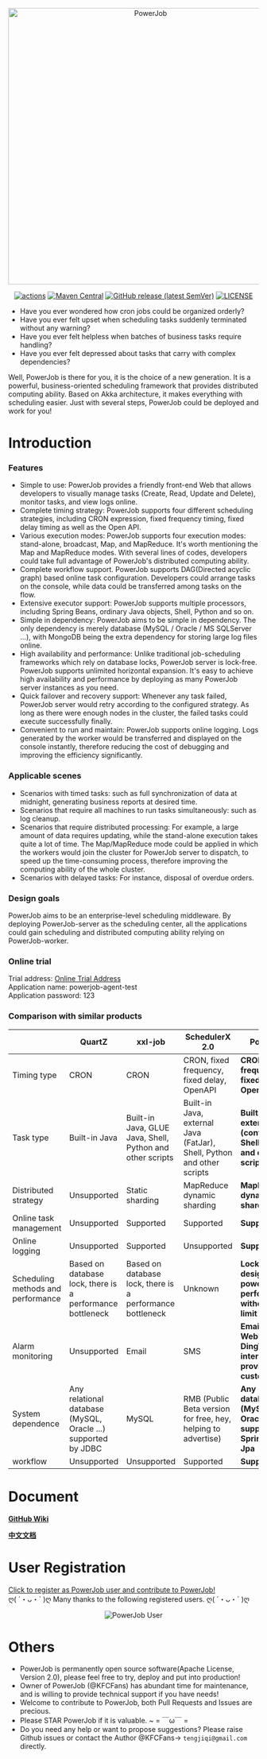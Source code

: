 <p style="text-align: center">
<img src="https://raw.githubusercontent.com/KFCFans/PowerJob/master/others/images/logo.png" alt="PowerJob" title="PowerJob" width="557"/>
</p>

<p style="text-align: center">
<a href="https://github.com/KFCFans/PowerJob/actions"><img src="https://github.com/KFCFans/PowerJob/workflows/Java%20CI%20with%20Maven/badge.svg?branch=master" alt="actions"></a>
<a href="https://search.maven.org/search?q=com.github.kfcfans"><img alt="Maven Central" src="https://img.shields.io/maven-central/v/com.github.kfcfans/powerjob-worker"></a>
<a href="https://github.com/KFCFans/PowerJob/releases"><img alt="GitHub release (latest SemVer)" src="https://img.shields.io/github/v/release/kfcfans/powerjob?color=%23E59866"></a>
<a href="https://github.com/KFCFans/PowerJob/blob/master/LICENSE"><img src="https://img.shields.io/github/license/KFCFans/PowerJob" alt="LICENSE"></a>
</p>

- Have you ever wondered how cron jobs could be organized orderly? 
- Have you ever felt upset when scheduling tasks suddenly terminated without any warning?
- Have you ever felt helpless when batches of business tasks require handling?
- Have you ever felt depressed about tasks that carry with complex dependencies?

Well, PowerJob is there for you, it is the choice of a new generation. It is a powerful, business-oriented scheduling framework that provides distributed computing ability. Based on Akka architecture, it makes everything with scheduling easier. Just with several steps, PowerJob could be deployed and work for you!

# Introduction

### Features
-   Simple to use: PowerJob provides a friendly front-end Web that allows developers to visually manage tasks (Create, Read, Update and Delete), monitor tasks, and view logs online.
-   Complete timing strategy:  PowerJob supports four different scheduling strategies, including CRON expression, fixed frequency timing, fixed delay timing as well as the Open API.
-   Various execution modes: PowerJob supports four execution modes: stand-alone, broadcast, Map, and MapReduce. It's worth mentioning the Map and MapReduce modes. With several lines of codes, developers could take full advantage of PowerJob's distributed computing ability.
-   Complete workflow support. PowerJob supports DAG(Directed acyclic graph) based online task configuration. Developers could arrange tasks on the console, while data could be transferred among tasks on the flow.
-   Extensive executor support: PowerJob supports multiple processors, including Spring Beans, ordinary Java objects, Shell, Python and so on.
-   Simple in dependency: PowerJob aims to be simple in dependency. The only dependency is merely database (MySQL / Oracle / MS SQLServer ...), with MongoDB being the extra dependency for storing large log files online.
-   High availability and performance: Unlike traditional job-scheduling frameworks which rely on database locks, PowerJob server is lock-free. PowerJob supports unlimited horizontal expansion. It's easy to achieve high availability and performance by deploying as many PowerJob server instances as you need.
-   Quick failover and recovery support: Whenever any task failed, PowerJob server would retry according to the configured strategy. As long as there were enough nodes in the cluster, the failed tasks could execute successfully finally.
-   Convenient to run and maintain: PowerJob supports online logging. Logs generated by the worker would be transferred and displayed on the console instantly, therefore reducing the cost of debugging and improving the efficiency significantly.

### Applicable scenes

-   Scenarios with timed tasks: such as full synchronization of data at midnight, generating business reports at desired time.
-   Scenarios that require all machines to run tasks simultaneously: such as log cleanup.
-   Scenarios that require distributed processing: For example, a large amount of data requires updating, while the stand-alone execution takes quite a lot of time. The Map/MapReduce mode could be applied in which the workers would join the cluster for PowerJob server to dispatch, to speed up the time-consuming process, therefore improving the computing ability of the whole cluster.
-   Scenarios with delayed tasks: For instance, disposal of overdue orders.

### Design goals

PowerJob aims to be an enterprise-level scheduling middleware. By deploying PowerJob-server as the scheduling center,
all the applications could gain scheduling and distributed computing ability relying on PowerJob-worker.

### Online trial

Trial address: [Online Trial Address](http://try.powerjob.tech/)  
Application name: powerjob-agent-test  
Application password: 123

### Comparison with similar products

|                                    | QuartZ                                                    | xxl-job                                                   | SchedulerX 2.0                                               | PowerJob                                                |
| ---------------------------------- | --------------------------------------------------------- | --------------------------------------------------------- | ------------------------------------------------------------ | ------------------------------------------------------------ |
| Timing type                        | CRON                                                      | CRON                                                      | CRON, fixed frequency, fixed delay, OpenAPI                  | **CRON, fixed frequency, fixed delay, OpenAPI**                  |
| Task type                          | Built-in Java                                             | Built-in Java, GLUE Java, Shell, Python and other scripts | Built-in Java, external Java (FatJar), Shell, Python and other scripts | **Built-in Java, external Java (container), Shell, Python and other scripts** |
| Distributed strategy               | Unsupported                                               | Static sharding                                           | MapReduce dynamic sharding                                   | **MapReduce dynamic sharding**                                   |
| Online task management             | Unsupported                                               | Supported                                                 | Supported                                                    | **Supported**                                                  |
| Online logging                     | Unsupported                                               | Supported                                                 | Unsupported                                                  | **Supported**                                                      |
| Scheduling methods and performance | Based on database lock, there is a performance bottleneck | Based on database lock, there is a performance bottleneck | Unknown                                                      | **Lock-free design, powerful performance without upper limit**   |
| Alarm monitoring                   | Unsupported                                               | Email                                                      | SMS                                                         | **Email, WebHook, DingTalk. An interface is provided for customization.** |
| System dependence                  | Any relational database (MySQL, Oracle ...) supported by JDBC      | MySQL                                            | RMB (Public Beta version for free, hey, helping to advertise) | **Any relational database (MySQL, Oracle ...) supported by Spring Data Jpa** |
| workflow                           | Unsupported                                               | Unsupported                                               | Supported                                                    | **Supported**               |
 
# Document
**[GitHub Wiki](https://github.com/KFCFans/PowerJob/wiki)**

**[中文文档](https://www.yuque.com/powerjob/product)**

# User Registration
[Click to register as PowerJob user and contribute to PowerJob!](https://github.com/KFCFans/PowerJob/issues/6)  
ღ( ´・ᴗ・\` )ღ Many thanks to the following registered users. ღ( ´・ᴗ・\` )ღ
<p style="text-align: center">
<img src="https://raw.githubusercontent.com/KFCFans/PowerJob/master/others/images/user.png" alt="PowerJob User" title="PowerJob User"/>
</p>


# Others

-   PowerJob is permanently open source software(Apache License, Version 2.0), please feel free to try, deploy and put into production! 
-   Owner of PowerJob (@KFCFans) has abundant time for maintenance, and is willing to provide technical support if you have needs!
-   Welcome to contribute to PowerJob, both Pull Requests and Issues are precious. 
-   Please STAR PowerJob if it is valuable. ~ = ￣ω￣ =
-   Do you need any help or want to propose suggestions? Please raise Github issues or contact the Author @KFCFans-> `tengjiqi@gmail.com` directly.